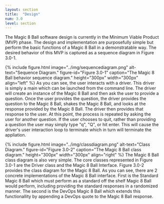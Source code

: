 ```yaml
---
layout: section
title:  "Design"
num: 3.0
level: section
---
```

The Magic 8 Ball software design is currently in the Minimum Viable Product (MVP) phase.  The design and implementation are purposefully simple but perform the basic functions of a Magic 8 Ball in a demonstratable way.  The desired behavior of this MVP is captured as a sequence diagram in Figure 3.0-1.

{% include figure.html
           image="../img/sequencediagram.png"
           alt-text="Sequence Diagram."
           figure-id="Figure 3.0-1"
           caption="The Magic 8 Ball behavior sequence diagram."
           height="300px"
           width="300px"
           align="left"
%}
As you can see, the user interacts with a driver.  This driver is simply a main which can be launched from the command line.  The driver will create an instance of the Magic 8 Ball and then ask the user to provide a question.  Once the user provides the question, the driver provides the question to the Magic 8 Ball, shakes the Magic 8 Ball, and looks at the response provided by the Magic 8 Ball.  The driver then provides that response to the user.  At this point, the process is repeated by asking the user for another question.  If the user chooses to quit, rather than providing a question the user may simply type "q", "Q", or hit enter.  This will cause the driver's user interaction loop to terminate which in turn will terminate the appliation.

{% include figure.html
           image="../img/classdiagram.png"
           alt-text="Class Diagram."
           figure-id="Figure 3.0-2"
           caption="The Magic 8 Ball class diagram."
           height="300px"
           width="300px"
           align="right"
%}
The Magic 8 Ball class diagram is also very simple.  The core classes represented in Figure 3.0-1 are the Driver class and the Magic 8 Ball Interface.  Figure 3.0-2 provides the class diagram for the Magic 8 Ball.  As you can see, there are 2 concrete implementations of the Magic 8 Ball interface.  First is the Standard Magic 8 Ball which must perform as a standard off the shelf Magic 8 Ball would perform, including providing the standard responses in a randomized manner.  The second is the DevOps Magic 8 Ball which extends this functionallity by appending a DevOps quote to the Magic 8 Ball response.